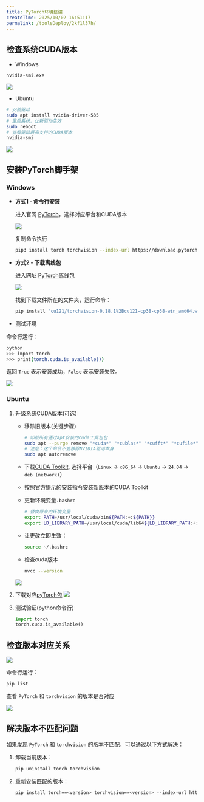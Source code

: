 ```yaml
---
title: PyTorch环境搭建
createTime: 2025/10/02 16:51:17
permalink: /toolsDeploy/2kf1l37h/
---
```




## 检查系统CUDA版本

- Windows
```bash
nvidia-smi.exe
```

![](https://raw.githubusercontent.com/AliceSpring123/img/main/cuda%20version.png)

- Ubuntu

```bash
# 安装驱动
sudo apt install nvidia-driver-535 
# 重启系统，让新驱动生效
sudo reboot
# 查看驱动最高支持的CUDA版本
nvidia-smi
```
![](https://raw.githubusercontent.com/AliceSpring123/img/main/Snipaste_2025-09-03_18-14-47.png)


## 安装PyTorch脚手架


### Windows
- **方式1 - 命令行安装**

  进入官网 [PyTorch](https://pytorch.org/get-started/locally/)，选择对应平台和CUDA版本

  ![](https://raw.githubusercontent.com/AliceSpring123/img/main/安装pytorch1.png)

  复制命令执行
  ```bash
  pip3 install torch torchvision --index-url https://download.pytorch.org/whl/cu129
  ```

- **方式2 - 下载离线包**

  进入网址 [PyTorch离线包](https://download.pytorch.org/whl/torch_stable.html)

  ![](https://raw.githubusercontent.com/AliceSpring123/img/main/安装pytorch2-1.png)

  找到下载文件所在的文件夹，运行命令：
  ```bash
  pip install "cu121/torchvision-0.18.1%2Bcu121-cp38-cp38-win_amd64.whl"
  ```


- 测试环境

命令行运行：
```bash
python
>>> import torch
>>> print(torch.cuda.is_available())
```
返回 `True` 表示安装成功，`False` 表示安装失败。

![](https://raw.githubusercontent.com/AliceSpring123/img/main/安装成功.png)

### Ubuntu

1. 升级系统CUDA版本(可选)
   - 移除旧版本(关键步骤)
      ```bash
      # 卸载所有通过apt安装的cuda工具包包
      sudo apt --purge remove "*cuda*" "*cublas*" "*cufft*" "*cufile*" "*curand*" "*cusolver*" "*cusparse*" "*gds-tools*" "*npp*" "*nvjpeg*" "nsight*" "*nvvm*"
      # 注意：这个命令不会移除NVIDIA驱动本身
      sudo apt autoremove
      ```
   - 下载[CUDA Toolkit](https://developer.nvidia.com/cuda-downloads), 选择平台（`Linux` -> `x86_64` -> `Ubuntu` -> `24.04` -> `deb (network)`）
   - 按照官方提示的安装指令安装新版本的CUDA Toolkit
   - 更新环境变量`.bashrc`
      ```bash
      # 替换原来的环境变量
      export PATH=/usr/local/cuda/bin${PATH:+:${PATH}}
      export LD_LIBRARY_PATH=/usr/local/cuda/lib64${LD_LIBRARY_PATH:+:${LD_LIBRARY_PATH}}
      ```

   - 让更改立即生效：
      ```bash
      source ~/.bashrc
      ```
   - 检查cuda版本
      ```bash
      nvcc --version
      ```
    ![](https://raw.githubusercontent.com/AliceSpring123/img/main/undefinedSnipaste_2025-09-03_18-14-47.png)
2. 下载对应[pyTorch包](https://pytorch.org/get-started/locally/)
   ![](https://raw.githubusercontent.com/AliceSpring123/img/main/Snipaste_2025-09-03_20-00-31.png)
3. 测试验证(python命令行)

   ```python
   import torch
   torch.cuda.is_available()
   ```

## 检查版本对应关系

![](https://raw.githubusercontent.com/AliceSpring123/img/main/版本对应.png)


命令行运行：
```bash
pip list
```

查看 `PyTorch` 和 `torchvision` 的版本是否对应

![](https://raw.githubusercontent.com/AliceSpring123/img/main/版本对应2.png)


## 解决版本不匹配问题

如果发现 `PyTorch` 和 `torchvision` 的版本不匹配，可以通过以下方式解决：

1. 卸载当前版本：
   ```bash
   pip uninstall torch torchvision
   ```

2. 重新安装匹配的版本：
   ```bash
   pip install torch==<version> torchvision==<version> --index-url https://download.pytorch.org/whl/cu129
   ```
